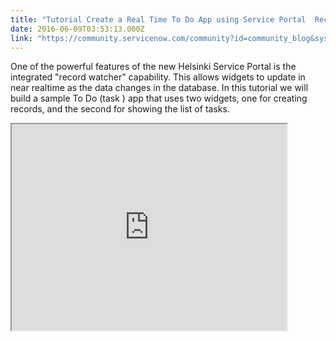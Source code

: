 ```yaml
---
title: "Tutorial Create a Real Time To Do App using Service Portal  Record Watchers"
date: 2016-06-09T03:53:13.000Z
link: "https://community.servicenow.com/community?id=community_blog&sys_id=35dda6e9dbd0dbc01dcaf3231f9619fa"
---
```

<p>One of the powerful features of the new Helsinki Service Portal is the integrated "record watcher" capability. This allows widgets to update in near realtime as the data changes in the database. In this tutorial we will build a sample To Do (task ) app that uses two widgets, one for creating records, and the second for showing the list of tasks.</p><p></p><p><iframe src="https://youtube.com/embed/j6omdM8DQug" width="440" height="330"/></p>